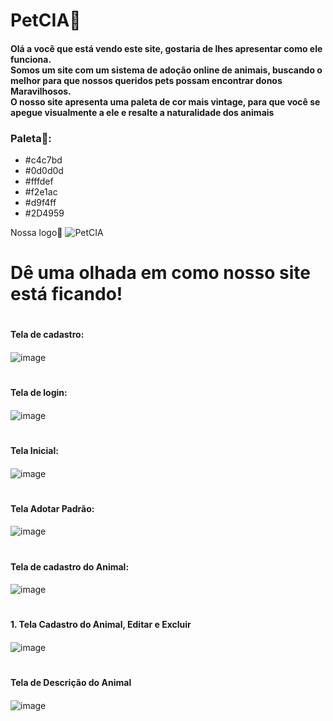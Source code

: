 # PetCIA🐾
<h4>Olá a você que está vendo este site, gostaria de lhes apresentar como ele funciona.<br>
Somos um site com um sistema de adoção online de animais, buscando o melhor para que nossos queridos pets possam encontrar donos Maravilhosos.<br>
O nosso site apresenta uma paleta de cor mais vintage, para que você se apegue visualmente a ele e resalte a naturalidade dos animais<br></h4>
<h3>Paleta🎨:</h3>
<ul>
<li>#c4c7bd</li>
<li>#0d0d0d</li>
<li>#fffdef</li>
<li>#f2e1ac</li>
<li>#d9f4ff</li>
<li>#2D4959</li>
</ul>

Nossa logo🐾
![PetCIA](https://github.com/user-attachments/assets/b6ccf51d-55da-44d3-94a9-bb6b4029c346)


# Dê uma olhada em como nosso site está ficando!
# <h4>Tela de cadastro:<h4>
![image](https://github.com/user-attachments/assets/65611ba4-b3ef-4e63-a773-ea8cff668d8c)

# <h4>Tela de login:<h4>
![image](https://github.com/user-attachments/assets/6cf46d61-6413-4408-9f8e-a2d885f640b5)

# <h4>Tela Inicial:<h4>
![image](https://github.com/user-attachments/assets/4fcc6c3c-180c-482c-9406-ee170726b806)

# <h4>Tela Adotar Padrão:<h4>
![image](https://github.com/user-attachments/assets/40879dca-3c90-4313-87dc-d71e6d266e13)

# <h4>Tela de cadastro do Animal:<h4>
![image](https://github.com/user-attachments/assets/9f1e11e3-795c-45c9-ba67-a81b22ffef81)

# <h4>1. Tela Cadastro do Animal, Editar e Excluir<h4>
![image](https://github.com/user-attachments/assets/0a2a9010-ccbf-499d-b7e4-48ee1f91e8f9)

# <h4>Tela de Descrição do Animal<h4>
![image](https://github.com/user-attachments/assets/ef667eb8-27f1-4b15-a79e-d09c9e8cd0ed)
